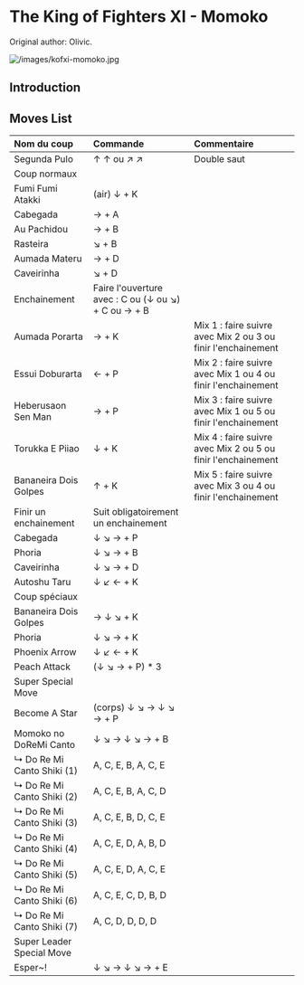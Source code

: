# The King of Fighters XI - Momoko

Original author: Olivic.

![](/images/kofxi-momoko.jpg "/images/kofxi-momoko.jpg")

## Introduction

## Moves List

| Nom du coup                | Commande                                            | Commentaire                                                  |
|:---------------------------|:----------------------------------------------------|:-------------------------------------------------------------|
| Segunda Pulo               | ↑ ↑ ou ↗ ↗                                          | Double saut                                                  |
| Coup normaux               |                                                     |                                                              |
| Fumi Fumi Atakki           | (air) ↓ + K                                         |                                                              |
| Cabegada                   | → + A                                               |                                                              |
| Au Pachidou                | → + B                                               |                                                              |
| Rasteira                   | ↘ + B                                               |                                                              |
| Aumada Materu              | → + D                                               |                                                              |
| Caveirinha                 | ↘ + D                                               |                                                              |
| Enchainement               | Faire l'ouverture avec : C ou (↓ ou ↘) + C ou → + B |                                                              |
| Aumada Porarta             | → + K                                               | Mix 1 : faire suivre avec Mix 2 ou 3 ou finir l'enchainement |
| Essui Doburarta            | ← + P                                               | Mix 2 : faire suivre avec Mix 1 ou 4 ou finir l'enchainement |
| Heberusaon Sen Man         | → + P                                               | Mix 3 : faire suivre avec Mix 1 ou 5 ou finir l'enchainement |
| Torukka E Piiao            | ↓ + K                                               | Mix 4 : faire suivre avec Mix 2 ou 5 ou finir l'enchainement |
| Bananeira Dois Golpes      | ↑ + K                                               | Mix 5 : faire suivre avec Mix 3 ou 4 ou finir l'enchainement |
| Finir un enchainement      | Suit obligatoirement un enchainement                |                                                              |
| Cabegada                   | ↓ ↘ → + P                                           |                                                              |
| Phoria                     | ↓ ↘ → + B                                           |                                                              |
| Caveirinha                 | ↓ ↘ → + D                                           |                                                              |
| Autoshu Taru               | ↓ ↙ ← + K                                           |                                                              |
| Coup spéciaux              |                                                     |                                                              |
| Bananeira Dois Golpes      | → ↓ ↘ + K                                           |                                                              |
| Phoria                     | ↓ ↘ → + K                                           |                                                              |
| Phoenix Arrow              | ↓ ↙ ← + K                                           |                                                              |
| Peach Attack               | (↓ ↘ → + P) \* 3                                    |                                                              |
| Super Special Move         |                                                     |                                                              |
| Become A Star              | (corps) ↓ ↘ → ↓ ↘ → + P                             |                                                              |
| Momoko no DoReMi Canto     | ↓ ↘ → ↓ ↘ → + B                                     |                                                              |
| ↳ Do Re Mi Canto Shiki (1) | A, C, E, B, A, C, E                                 |                                                              |
| ↳ Do Re Mi Canto Shiki (2) | A, C, E, B, A, C, D                                 |                                                              |
| ↳ Do Re Mi Canto Shiki (3) | A, C, E, B, D, C, E                                 |                                                              |
| ↳ Do Re Mi Canto Shiki (4) | A, C, E, D, A, B, D                                 |                                                              |
| ↳ Do Re Mi Canto Shiki (5) | A, C, E, D, A, C, E                                 |                                                              |
| ↳ Do Re Mi Canto Shiki (6) | A, C, E, C, D, B, D                                 |                                                              |
| ↳ Do Re Mi Canto Shiki (7) | A, C, D, D, D, D                                    |                                                              |
| Super Leader Special Move  |                                                     |                                                              |
| Esper\~!                   | ↓ ↘ → ↓ ↘ → + E                                     |                                                              |
